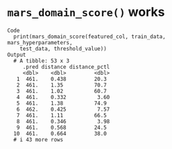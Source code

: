 # `mars_domain_score()` works

    Code
      print(mars_domain_score(featured_col, train_data, mars_hyperparameters,
        test_data, threshold_value))
    Output
      # A tibble: 53 x 3
         .pred distance distance_pctl
         <dbl>    <dbl>         <dbl>
       1  461.    0.438         20.3 
       2  461.    1.35          70.7 
       3  461.    1.02          60.7 
       4  461.    0.332          3.60
       5  461.    1.38          74.9 
       6  462.    0.425          7.57
       7  461.    1.11          66.5 
       8  461.    0.346          3.98
       9  461.    0.568         24.5 
      10  461.    0.664         38.0 
      # i 43 more rows

